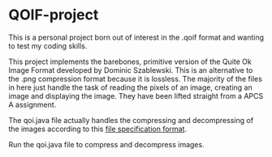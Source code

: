 # QOIF-project

This is a personal project born out of interest in the .qoif format and wanting to test my coding skills.


This project implements the barebones, primitive version of the Quite Ok Image Format developed by Dominic Szablewski. This is an alternative to the .png compression format because it is lossless. The majority of the files in here just handle the task of reading the pixels of an image, creating an image and displaying the image. They have been lifted straight from a APCS A assignment.

The qoi.java file actually handles the compressing and decompressing of the images according to this [file specification format](https://qoiformat.org/qoi-specification.pdf).

Run the qoi.java file to compress and decompress images.
